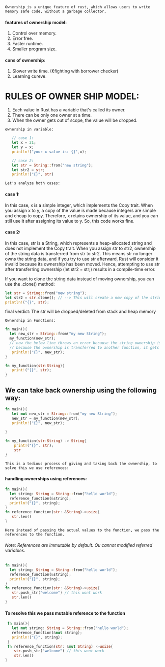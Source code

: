`Ownership is a unique feature of rust, which allows users to write memory safe code, without a garbage collector.`

#### features of ownership model:
1. Control over memory.
2. Error free.
3. Faster runtime.
4. Smaller program size.

#### cons of ownership:
1. Slower write time. (€fighting with borrower checker)
2. Learning cureve.



# RULES OF OWNER SHIP MODEL:
1. Each value in  Rust has a variable that's called its owner.
2. There can be only one owner at a time.
3. When the owner gets out of scope, the value will be dropped.


```ownership in variable:```
 ```Rust
    // case 1:
    let x = 21;
    let y = x;
    println!("your x value is: {}",x);  

    // case 2:
    let str = String::from("new string");
    let str2 = str;
    println!("{}", str)

```

`Let's analyze both cases:`
#### case 1: 
In this case, x is a simple integer, which implements the Copy trait. When you assign x to y, a copy of the value is made because integers are simple and cheap to copy. Therefore, x retains ownership of its value, and you can still use it after assigning its value to y. So, this code works fine.

#### case 2:

In this case, str is a String, which represents a heap-allocated string and does not implement the Copy trait. When you assign str to str2, ownership of the string data is transferred from str to str2. This means str no longer owns the string data, and if you try to use str afterward, Rust will consider it invalid because its ownership has been moved. Hence, attempting to use str after transferring ownership (let str2 = str;) results in a compile-time error.

If you want to clone the string data instead of moving ownership, you can use the .clone() method:
 ```Rust
let str = String::from("new string");
let str2 = str.clone(); // --> This will create a new copy of the string data on the heap, and both str and str2 will own their separate copies.
println!("{}", str);
```
final verdict: The str will be dropped/deleted from stack and heap memory


`Ownership in Functions:`
 ```Rust
fn main(){
   let new_str = String::from("my new String");
   my_function(new_str);
   // now the below line throws an error because the string ownership is now passed to the function,
   // because the ownership is transferred to another function, it gets removed from stack and heap memory
    println!("{}", new_str);
}

fn my_function(str:String){
    print!("{}", str);
}
```


## We can take back ownership using the following way:

```Rust
fn main(){
   let mut new_str = String::from("my new String");
   new_str = my_function(new_str);
   println!("{}", new_str);
   
}

fn my_function(str:String) -> String{
    print!("{}", str);
    str
}
```


`This is a tedious process of giving and taking back the ownership, to solve this we use references:`

 #### handling ownerships using references:
 ```Rust
 fn main(){
   let string: String = String::from("hello world");
   reference_function(&string);
   println!("{}", string);
 }
 fn reference_function(str: &String)->usize{
    str.len()
}
```

`Here instead of passing the actual values to the function, we pass the references to the function.`

###### Note: References are immutable by default. Ou cannot modified referred variables.

 ```Rust
 fn main(){
   let string: String = String::from("hello world");
   reference_function(&string);
   println!("{}", string);
 }
 fn reference_function(str: &String)->usize{
    str.push_str("welcome") // this wont work
    str.len()
}
```

#### To resolve this we pass mutable reference to the function
```Rust
 fn main(){
   let mut string: String = String::from("hello world");
   reference_function(&mut string);
   println!("{}", string);
 }
 fn reference_function(str: &mut String) ->usize{
    str.push_str("welcome") // this wont work
    str.len()
}
```

